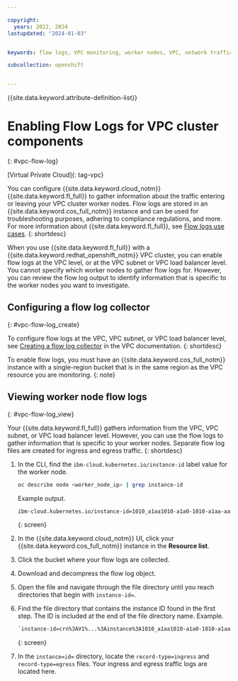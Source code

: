 ```yaml
---

copyright: 
  years: 2022, 2024
lastupdated: "2024-01-03"


keywords: flow logs, VPC monitoring, worker nodes, VPC, network traffic, collector

subcollection: openshift


---
```


{{site.data.keyword.attribute-definition-list}}




# Enabling Flow Logs for VPC cluster components
{: #vpc-flow-log}

[Virtual Private Cloud]{: tag-vpc}

You can configure {{site.data.keyword.cloud_notm}} {{site.data.keyword.fl_full}} to gather information about the traffic entering or leaving your VPC cluster worker nodes. Flow logs are stored in an {{site.data.keyword.cos_full_notm}} instance and can be used for troubleshooting purposes, adhering to compliance regulations, and more. For more information about {{site.data.keyword.fl_full}}, see [Flow logs use cases](/docs/vpc?topic=vpc-flow-logs&interface=ui#flow-logs-use-cases).
{: shortdesc}

When you use {{site.data.keyword.fl_full}} with a {{site.data.keyword.redhat_openshift_notm}} VPC cluster, you can enable flow logs at the VPC level, or at the VPC subnet or VPC load balancer level. You cannot specify which worker nodes to gather flow logs for. However, you can review the flow log output to identify information that is specific to the worker nodes you want to investigate.

## Configuring a flow log collector
{: #vpc-flow-log_create}

To configure flow logs at the VPC, VPC subnet, or VPC load balancer level, see [Creating a flow log collector](/docs/vpc?topic=vpc-ordering-flow-log-collector) in the VPC documentation. 
{: shortdesc}

To enable flow logs, you must have an {{site.data.keyword.cos_full_notm}} instance with a single-region bucket that is in the same region as the VPC resource you are monitoring. 
{: note}

## Viewing worker node flow logs
{: #vpc-flow-log_view}

Your {{site.data.keyword.fl_full}} gathers information from the VPC, VPC subnet, or VPC load balancer level. However, you can use the flow logs to gather information that is specific to your worker nodes. Separate flow log files are created for ingress and egress traffic. 
{: shortdesc}

1. In the CLI, find the `ibm-cloud.kubernetes.io/instance-id` label value for the worker node. 
    ```sh
    oc describe node <worker_node_ip> | grep instance-id
    ```
    Example output.
    ```sh
    ibm-cloud.kubernetes.io/instance-id=1010_a1aa1010-a1a0-1010-a1aa-aa1a1-a1-aa1
    ```
    {: screen}
    
2. In the {{site.data.keyword.cloud_notm}} UI, click your {{site.data.keyword.cos_full_notm}} instance in the **Resource list**.
3. Click the bucket where your flow logs are collected.
4. Download and decompress the flow log object. 
5. Open the file and navigate through the file directory until you reach directories that begin with `instance-id=`. 
6. Find the file directory that contains the instance ID found in the first step. The ID is included at the end of the file directory name.
    Example.
    ```sh
    `instance-id=crn%3AV1%...%3Ainstance%3A1010_a1aa1010-a1a0-1010-a1aa-aa1a1-a1-aa1
    ```
    {: screen}

6. In the `instance=id=` directory, locate the `record-type=ingress` and `record-type=egress` files. Your ingress and egress traffic logs are located here. 

